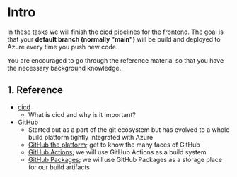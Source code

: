 # Intro

In these tasks we will finish the cicd pipelines for the frontend. The goal is that your **default branch (normally "main")** will be build and deployed to Azure every time you push new code.

You are encouraged to go through the reference material so that you have the necessary background knowledge.

## 1. Reference

* [cicd](./../../../../../reference/ci-cd/cicd.md)
    * What is cicd and why is it important?
* GitHub
    * Started out as a part of the git ecosystem but has evolved to a whole build platform tightly integrated with Azure
    * [GitHub the platform](./../../../../../reference/github/github.md); get to know the many faces of GitHub
    * [GitHub Actions](./../../../../../reference/github/github-actions.md); we will use GitHub Actions as a build system
    * [GitHub Packages](./../../../../../reference/github/github-packages.md); we will use GitHub Packages as a storage place for our build artifacts